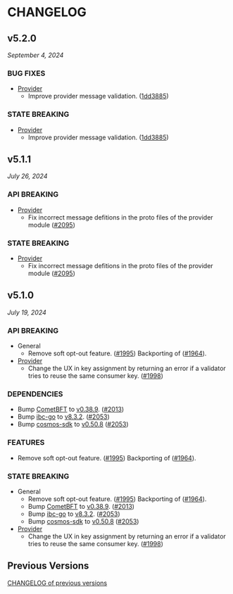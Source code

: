 # CHANGELOG

## v5.2.0

*September 4, 2024*

### BUG FIXES

- [Provider](x/ccv/provider)
  - Improve provider message validation.
    ([1dd3885](https://github.com/cosmos/interchain-security/commit/1dd38851dbb9e0d98c61bd11375ee7e140527833))

### STATE BREAKING

- [Provider](x/ccv/provider)
  - Improve provider message validation.
    ([1dd3885](https://github.com/cosmos/interchain-security/commit/1dd38851dbb9e0d98c61bd11375ee7e140527833))

## v5.1.1

*July 26, 2024*

### API BREAKING

- [Provider](x/ccv/provider)
  - Fix incorrect message defitions in the proto files of the provider module
    ([\#2095](https://github.com/cosmos/interchain-security/pull/2095))

### STATE BREAKING

- [Provider](x/ccv/provider)
  - Fix incorrect message defitions in the proto files of the provider module
    ([\#2095](https://github.com/cosmos/interchain-security/pull/2095))

## v5.1.0

*July 19, 2024*

### API BREAKING

- General
  - Remove soft opt-out feature. ([\#1995](https://github.com/cosmos/interchain-security/pull/1995))
    Backporting of ([\#1964](https://github.com/cosmos/interchain-security/pull/1964)).
- [Provider](x/ccv/provider)
  - Change the UX in key assignment by returning an error if a validator tries to
    reuse the same consumer key.
    ([\#1998](https://github.com/cosmos/interchain-security/pull/1998))

### DEPENDENCIES

- Bump [CometBFT](https://github.com/cometbft/cometbft) to
  [v0.38.9](https://github.com/cometbft/cometbft/releases/tag/v0.38.9).
  ([\#2013](https://github.com/cosmos/interchain-security/pull/2013))
- Bump [ibc-go](https://github.com/cosmos/ibc-go) to
  [v8.3.2](https://github.com/cosmos/ibc-go/releases/tag/v8.3.2).
  ([\#2053](https://github.com/cosmos/interchain-security/pull/2053))
- Bump [cosmos-sdk](https://github.com/cosmos/cosmos-sdk) to
[v0.50.8](https://github.com/cosmos/cosmos-sdk/releases/tag/v0.50.8)
([\#2053](https://github.com/cosmos/interchain-security/pull/2053))

### FEATURES

- Remove soft opt-out feature. ([\#1995](https://github.com/cosmos/interchain-security/pull/1995))
  Backporting of ([\#1964](https://github.com/cosmos/interchain-security/pull/1964)).

### STATE BREAKING

- General
  - Remove soft opt-out feature. ([\#1995](https://github.com/cosmos/interchain-security/pull/1995))
    Backporting of ([\#1964](https://github.com/cosmos/interchain-security/pull/1964)).
  - Bump [CometBFT](https://github.com/cometbft/cometbft) to
    [v0.38.9](https://github.com/cometbft/cometbft/releases/tag/v0.38.9).
    ([\#2013](https://github.com/cosmos/interchain-security/pull/2013))
  - Bump [ibc-go](https://github.com/cosmos/ibc-go) to
    [v8.3.2](https://github.com/cosmos/ibc-go/releases/tag/v8.3.2).
    ([\#2053](https://github.com/cosmos/interchain-security/pull/2053))
  - Bump [cosmos-sdk](https://github.com/cosmos/cosmos-sdk) to
    [v0.50.8](https://github.com/cosmos/cosmos-sdk/releases/tag/v0.50.8)
    ([\#2053](https://github.com/cosmos/interchain-security/pull/2053))
- [Provider](x/ccv/provider)
  - Change the UX in key assignment by returning an error if a validator tries to
    reuse the same consumer key.
    ([\#1998](https://github.com/cosmos/interchain-security/pull/1998))

## Previous Versions

[CHANGELOG of previous versions](https://github.com/cosmos/interchain-security/blob/main/CHANGELOG.md)

